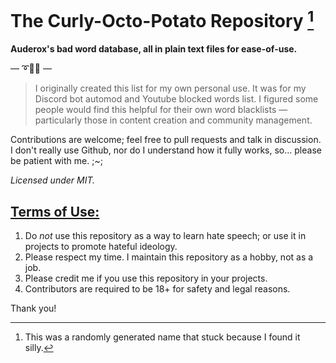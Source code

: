 # The Curly-Octo-Potato Repository [^1]
**Auderox's bad word database, all in plain text files for ease-of-use.**

— ➰🐙🥔 —

> I originally created this list for my own personal use. It was for my Discord bot automod and Youtube blocked words list. 
I figured some people would find this helpful for their own word blacklists — particularly those in content creation and community management. 

Contributions are welcome; feel free to pull requests and talk in discussion. 
I don't really use Github, nor do I understand how it fully works, so... please be patient with me. ;~;

*Licensed under MIT.*

## <ins> Terms of Use: </ins>

1. Do _not_ use this repository as a way to learn hate speech; or use it in projects to promote hateful ideology.
2. Please respect my time. I maintain this repository as a hobby, not as a job.
3. Please credit me if you use this repository in your projects.
4. Contributors are required to be 18+ for safety and legal reasons.

Thank you!

[^1]: This was a randomly generated name that stuck because I found it silly.
